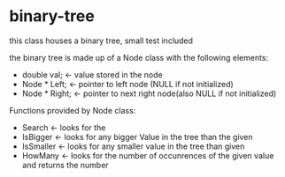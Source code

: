 # binary-tree
this class houses a binary tree, small test included

the binary tree is made up of a Node class with the following elements:

- double val; <- value stored in the node
- Node * Left; <- pointer to left node (NULL if not initialized)
- Node * Right; <- pointer to next right node(also NULL if not initialized)

Functions provided by Node class:

- Search <- looks for the 
- IsBigger <- looks for any bigger Value in the tree than the given
- IsSmaller <- looks for any smaller value in the tree than given
- HowMany <- looks for the number of occunrences of the given value and returns the number
